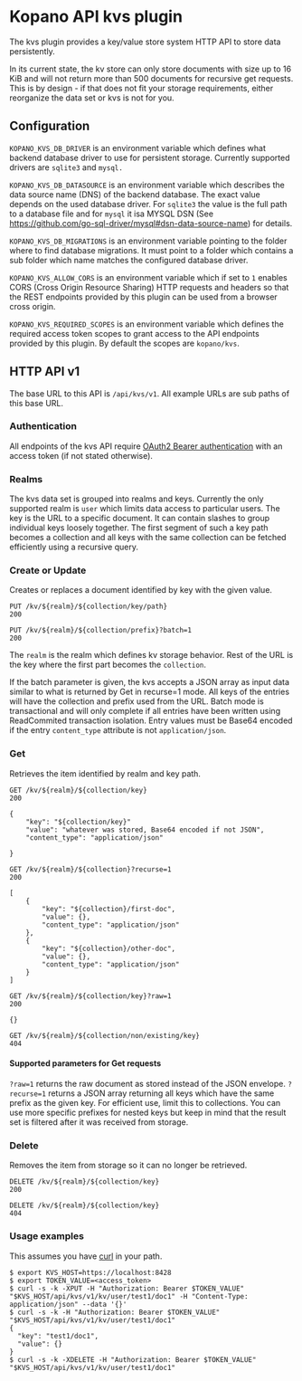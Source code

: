 # Kopano API kvs plugin

The kvs plugin provides a key/value store system HTTP API to store data
persistently.

In its current state, the kv store can only store documents with size up to
16 KiB and will not return more than 500 documents for recursive get requests.
This is by design - if that does not fit your storage requirements, either
reorganize the data set or kvs is not for you.

## Configuration

`KOPANO_KVS_DB_DRIVER` is an environment variable which defines what backend
database driver to use for persistent storage. Currently supported drivers are
`sqlite3` and `mysql.`

`KOPANO_KVS_DB_DATASOURCE` is an environment variable which describes the data
source name (DNS) of the backend database. The exact value depends on the used
database driver. For `sqlite3` the value is the full path to a database file and
for `mysql` it isa MYSQL DSN (See https://github.com/go-sql-driver/mysql#dsn-data-source-name)
for details.

`KOPANO_KVS_DB_MIGRATIONS` is an environment variable pointing to the folder
where to find database migrations. It must point to a folder which contains a
sub folder which name matches the configured database driver.

`KOPANO_KVS_ALLOW_CORS` is an environment variable which if set to `1`
enables CORS (Cross Origin Resource Sharing) HTTP requests and headers so that
the REST endpoints provided by this plugin can be used from a browser cross
origin.

`KOPANO_KVS_REQUIRED_SCOPES` is an environment variable which defines the
required access token scopes to grant access to the API endpoints provided by
this plugin. By default the scopes are `kopano/kvs`.

## HTTP API v1

The base URL to this API is `/api/kvs/v1`. All example URLs are sub paths of
this base URL.

### Authentication

All endpoints of the kvs API require [OAuth2 Bearer authentication](https://tools.ietf.org/html/rfc6750#section-2.1) with an access
token (if not stated otherwise).

### Realms

The kvs data set is grouped into realms and keys. Currently the only
supported realm is `user` which limits data access to particular users. The key
is the URL to a specific document. It can contain slashes to group individual
keys loosely together. The first segment of such a key path becomes a collection
and all keys with the same collection can be fetched efficiently using a
recursive query.

### Create or Update

Creates or replaces a document identified by key with the given value.

```
PUT /kv/${realm}/${collection/key/path}
200
```

```
PUT /kv/${realm}/${collection/prefix}?batch=1
200
```

The `realm` is the realm which defines kv storage behavior. Rest of the URL is
the key where the first part becomes the `collection`.

If the batch parameter is given, the kvs accepts a JSON array as input data
similar to what is returned by Get in recurse=1 mode. All keys of the entries
will have the collection and prefix used from the URL. Batch mode is
transactional and will only complete if all entries have been written using
ReadCommited transaction isolation. Entry values must be Base64 encoded if the
entry `content_type` attribute is not `application/json`.

### Get

Retrieves the item identified by realm and key path.

```
GET /kv/${realm}/${collection/key}
200
```
```
{
	"key": "${collection/key}"
	"value": "whatever was stored, Base64 encoded if not JSON",
	"content_type": "application/json"

}
```

```
GET /kv/${realm}/${collection}?recurse=1
200
```
```
[
	{
		"key": "${collection}/first-doc",
		"value": {},
		"content_type": "application/json"
	},
	{
		"key": "${collection}/other-doc",
		"value": {},
		"content_type": "application/json"
	}
]
```

```
GET /kv/${realm}/${collection/key}?raw=1
200
```
```
{}
```

```
GET /kv/${realm}/${collection/non/existing/key}
404
```

#### Supported parameters for Get requests

`?raw=1`     returns the raw document as stored instead of the JSON envelope.
`?recurse=1` returns a JSON array returning all keys which have the same prefix
             as the given key. For efficient use, limit this to collections. You
             can use more specific prefixes for nested keys but keep in mind
             that the result set is filtered after it was received from storage.

### Delete

Removes the item from storage so it can no longer be retrieved.

```
DELETE /kv/${realm}/${collection/key}
200
```

```
DELETE /kv/${realm}/${collection/key}
404
```

### Usage examples

This assumes you have [curl](https://curl.haxx.se/) in your path.

```
$ export KVS_HOST=https://localhost:8428
$ export TOKEN_VALUE=<access_token>
$ curl -s -k -XPUT -H "Authorization: Bearer $TOKEN_VALUE" "$KVS_HOST/api/kvs/v1/kv/user/test1/doc1" -H "Content-Type: application/json" --data '{}'
$ curl -s -k -H "Authorization: Bearer $TOKEN_VALUE" "$KVS_HOST/api/kvs/v1/kv/user/test1/doc1"
{
  "key": "test1/doc1",
  "value": {}
}
$ curl -s -k -XDELETE -H "Authorization: Bearer $TOKEN_VALUE" "$KVS_HOST/api/kvs/v1/kv/user/test1/doc1"
```

